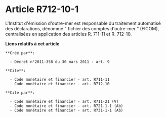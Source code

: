 # Article R712-10-1

L'Institut d'émission d'outre-mer est responsable du traitement automatisé des déclarations, dénommé " fichier des comptes
d'outre-mer ” (FICOM), centralisées en application des articles R. 711-11 et R. 712-10.

**Liens relatifs à cet article**

	**Créé par**:

	  - Décret n°2011-358 du 30 mars 2011 - art. 9

	**Cite**:

	  - Code monétaire et financier - art. R711-11
	  - Code monétaire et financier - art. R712-10

	**Cité par**:

	  - Code monétaire et financier - art. R711-21 (V)
	  - Code monétaire et financier - art. R721-1-1 (Ab)
	  - Code monétaire et financier - art. R731-1-1 (Ab)
